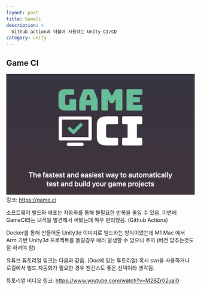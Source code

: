 ```yaml
---
layout: post
title: GameCi
description: >
  Github action과 더불어 사용하는 Unity CI/CD
category: unity
---
```


## Game CI

![gameci]
링크: <https://game.ci>

소프트웨어 빌드와 배포는 자동화를 통해 불필요한 반복을 줄일 수 있음.
이번에 GameCI라는 녀석을 발견해서 써봤는데 매우 편리했음. (Github Actions)

Docker를 통해 만들어둔 Unity3d 이미지로 빌드하는 방식이었는데 M1 Mac 에서 Arm 기반 Unity3d 프로젝트를 돌릴경우 에러 발생할 수 있으니 주의 (버전 맞추는것도 잘 하셔야 함)

유튜브 튜토리얼 링크는 다음과 같음. (Doc에 있는 튜토리얼)
혹시 svn을 사용하거나 로컬에서 빌드 자동화가 필요한 경우 젠킨스도 좋은 선택이라 생각됨.

튜토리얼 비디오 링크: <https://www.youtube.com/watch?v=M2BZr02uai0>

[gameci]: ../../assets/img/blog/2022-03-27-gameci.png
